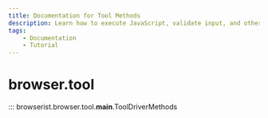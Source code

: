 ```yaml
---
title: Documentation for Tool Methods
description: Learn how to execute JavaScript, validate input, and other tool methods in Browserist. Includes code examples for beginners and advanced users for web scraping and browser automation.
tags:
    - Documentation
    - Tutorial
---
```


# browser.tool

::: browserist.browser.tool.__main__.ToolDriverMethods
